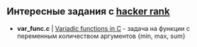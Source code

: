 ## Интересные задания с [hacker rank](https://www.hackerrank.com/)
- **var_func.c** | <u>Variadic functions in C</u> - задача на функции с переменным количеством аргументов {min, max, sum}